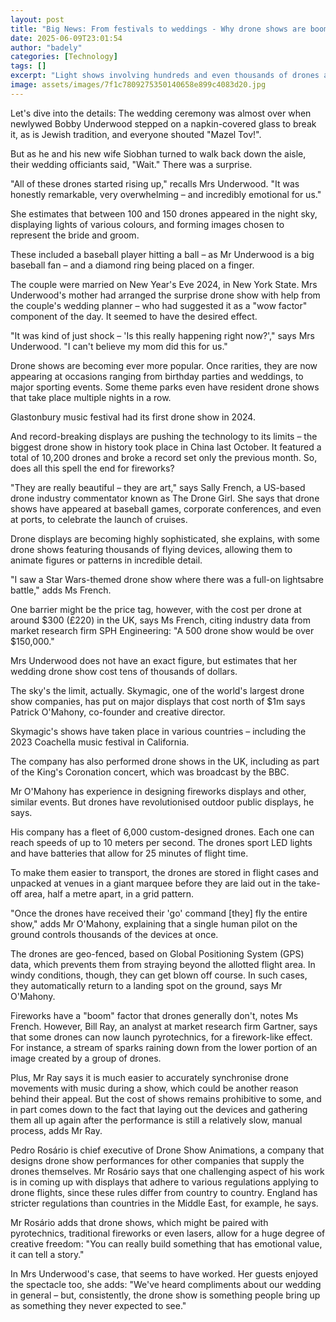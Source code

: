 ```yaml
---
layout: post
title: "Big News: From festivals to weddings - Why drone shows are booming"
date: 2025-06-09T23:01:54
author: "badely"
categories: [Technology]
tags: []
excerpt: "Light shows involving hundreds and even thousands of drones are becoming big attractions."
image: assets/images/7f1c7809275350140658e899c4083d20.jpg
---
```


Let's dive into the details: The wedding ceremony was almost over when newlywed Bobby Underwood stepped on a napkin-covered glass to break it, as is Jewish tradition, and everyone shouted "Mazel Tov!".

But as he and his new wife Siobhan turned to walk back down the aisle, their wedding officiants said, "Wait." There was a surprise.

"All of these drones started rising up," recalls Mrs Underwood. "It was honestly remarkable, very overwhelming – and incredibly emotional for us."

She estimates that between 100 and 150 drones appeared in the night sky, displaying lights of various colours, and forming images chosen to represent the bride and groom.

These included a baseball player hitting a ball – as Mr Underwood is a big baseball fan – and a diamond ring being placed on a finger.

The couple were married on New Year's Eve 2024, in New York State. Mrs Underwood's mother had arranged the surprise drone show with help from the couple's wedding planner – who had suggested it as a "wow factor" component of the day. It seemed to have the desired effect.

"It was kind of just shock – 'Is this really happening right now?'," says Mrs Underwood. "I can't believe my mom did this for us."

Drone shows are becoming ever more popular. Once rarities, they are now appearing at occasions ranging from birthday parties and weddings, to major sporting events. Some theme parks even have resident drone shows that take place multiple nights in a row.

Glastonbury music festival had its first drone show in 2024.

And record-breaking displays are pushing the technology to its limits – the biggest drone show in history took place in China last October. It featured a total of 10,200 drones and broke a record set only the previous month. So, does all this spell the end for fireworks?

"They are really beautiful – they are art," says Sally French, a US-based drone industry commentator known as The Drone Girl. She says that drone shows have appeared at baseball games, corporate conferences, and even at ports, to celebrate the launch of cruises.

Drone displays are becoming highly sophisticated, she explains, with some drone shows featuring thousands of flying devices, allowing them to animate figures or patterns in incredible detail.

"I saw a Star Wars-themed drone show where there was a full-on lightsabre battle," adds Ms French.

One barrier might be the price tag, however, with the cost per drone at around $300 (£220) in the UK, says Ms French, citing industry data from market research firm SPH Engineering: "A 500 drone show would be over $150,000."

Mrs Underwood does not have an exact figure, but estimates that her wedding drone show cost tens of thousands of dollars.

The sky's the limit, actually. Skymagic, one of the world's largest drone show companies, has put on major displays that cost north of $1m says Patrick O'Mahony, co-founder and creative director.

Skymagic's shows have taken place in various countries – including the 2023 Coachella music festival in California.

The company has also performed drone shows in the UK, including as part of the King's Coronation concert, which was broadcast by the BBC.

Mr O'Mahony has experience in designing fireworks displays and other, similar events. But drones have revolutionised outdoor public displays, he says.

His company has a fleet of 6,000 custom-designed drones. Each one can reach speeds of up to 10 meters per second. The drones sport LED lights and have batteries that allow for 25 minutes of flight time.

To make them easier to transport, the drones are stored in flight cases and unpacked at venues in a giant marquee before they are laid out in the take-off area, half a metre apart, in a grid pattern.

"Once the drones have received their 'go' command [they] fly the entire show," adds Mr O'Mahony, explaining that a single human pilot on the ground controls thousands of the devices at once.

The drones are geo-fenced, based on Global Positioning System (GPS) data, which prevents them from straying beyond the allotted flight area. In windy conditions, though, they can get blown off course. In such cases, they automatically return to a landing spot on the ground, says Mr O'Mahony.

Fireworks have a "boom" factor that drones generally don't, notes Ms French. However, Bill Ray, an analyst at market research firm Gartner, says that some drones can now launch pyrotechnics, for a firework-like effect. For instance, a stream of sparks raining down from the lower portion of an image created by a group of drones.

Plus, Mr Ray says it is much easier to accurately synchronise drone movements with music during a show, which could be another reason behind their appeal. But the cost of shows remains prohibitive to some, and in part comes down to the fact that laying out the devices and gathering them all up again after the performance is still a relatively slow, manual process, adds Mr Ray.

Pedro Rosário is chief executive of Drone Show Animations, a company that designs drone show performances for other companies that supply the drones themselves. Mr Rosário says that one challenging aspect of his work is in coming up with displays that adhere to various regulations applying to drone flights, since these rules differ from country to country. England has stricter regulations than countries in the Middle East, for example, he says.

Mr Rosário adds that drone shows, which might be paired with pyrotechnics, traditional fireworks or even lasers, allow for a huge degree of creative freedom: "You can really build something that has emotional value, it can tell a story."

In Mrs Underwood's case, that seems to have worked. Her guests enjoyed the spectacle too, she adds: "We've heard compliments about our wedding in general – but, consistently, the drone show is something people bring up as something they never expected to see."

